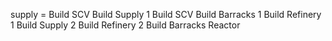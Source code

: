 supply = 
Build SCV
Build Supply 1
Build SCV
Build Barracks 1 
Build Refinery 1
Build Supply 2
Build Refinery 2
Build Barracks Reactor

